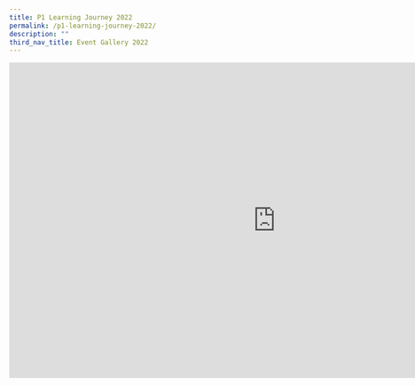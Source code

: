 ```yaml
---
title: P1 Learning Journey 2022
permalink: /p1-learning-journey-2022/
description: ""
third_nav_title: Event Gallery 2022
---
```

<iframe src="https://docs.google.com/presentation/d/e/2PACX-1vSHA8PkaDKqhbbRAc34AkotV9Yq6eaZhU-NLbsM08DRyH2qrP2udmITfc6mliyN8tL7WGdmRMBdXeS3/embed?start=false&loop=false&delayms=10000" frameborder="0" width="960" height="569" allowfullscreen="true"></iframe>